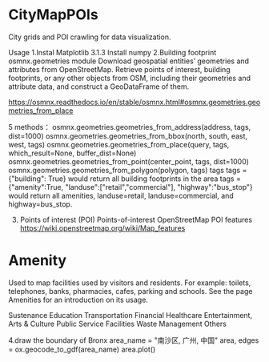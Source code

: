 # CityMapPOIs
City grids and POI crawling for data visualization.

Usage
1.Instal Matplotlib 3.1.3
Install numpy
2.Building footprint
osmnx.geometries module
Download geospatial entities’ geometries and attributes from OpenStreetMap.
Retrieve points of interest, building footprints, or any other objects from OSM, including their geometries and attribute data, and construct a GeoDataFrame of them.

https://osmnx.readthedocs.io/en/stable/osmnx.html#osmnx.geometries.geometries_from_place

5 methods：
osmnx.geometries.geometries_from_address(address, tags, dist=1000)
osmnx.geometries.geometries_from_bbox(north, south, east, west, tags)
osmnx.geometries.geometries_from_place(query, tags, which_result=None, buffer_dist=None)
osmnx.geometries.geometries_from_point(center_point, tags, dist=1000)
osmnx.geometries.geometries_from_polygon(polygon, tags)
tags
tags = {"building": True} would return all building footprints in the area
tags = {"amenity":True, "landuse":["retail","commercial"], "highway":"bus_stop"} would return all amenities, landuse=retail, landuse=commercial, and highway=bus_stop.

3. Points of interest (POI)
Points-of-interest
OpenStreetMap POI features
https://wiki.openstreetmap.org/wiki/Map_features

# Amenity
Used to map facilities used by visitors and residents. For example: toilets, telephones, banks, pharmacies, cafes, parking and schools. See the page Amenities for an introduction on its usage.

Sustenance
Education
Transportation
Financial
Healthcare
Entertainment, Arts & Culture
Public Service
Facilities
Waste Management
Others

4.draw the boundary of Bronx
area_name = "南沙区, 广州, 中国" area, edges = ox.geocode_to_gdf(area_name) area.plot()
